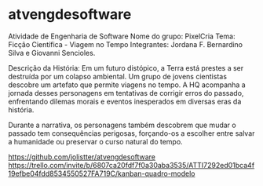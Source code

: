 # atvengdesoftware
Atividade de Engenharia de Software
Nome do grupo: PixelCria
Tema: Ficção Científica - Viagem no Tempo
Integrantes: Jordana F. Bernardino Silva e Giovanni Sencioles.

Descrição da História:
Em um futuro distópico, a Terra está prestes a ser destruída por um colapso ambiental. Um grupo de jovens cientistas descobre um artefato que permite viagens no tempo. A HQ acompanha a jornada desses personagens em tentativas de corrigir erros do passado, enfrentando dilemas morais e eventos inesperados em diversas eras da história.

Durante a narrativa, os personagens também descobrem que mudar o passado tem consequências perigosas, forçando-os a escolher entre salvar a humanidade ou preservar o curso natural do tempo.

https://github.com/jolistter/atvengdesoftware
https://trello.com/invite/b/6807ca20fdf7f0a30aba3535/ATTI7292ed01bca4f19efbe04fdd8534550527FA719C/kanban-quadro-modelo
